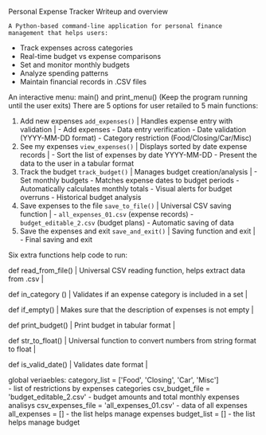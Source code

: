 
Personal Expense Tracker
Writeup and overview

	A Python-based command-line application for personal finance management that helps users:
- Track expenses across categories
- Real-time budget vs expense comparisons
- Set and monitor monthly budgets
- Analyze spending patterns
- Maintain financial records in .CSV files

An interactive menu:  main() and print_menu()
(Keep the program running until the user exits)
There are 5 options for user retailed to 5 main functions:

1. Add new expenses
	 `add_expenses()` | Handles expense entry with validation |
		-  Add expenses
		- Data entry verification
		- Date validation (YYYY-MM-DD format)
		- Category restriction (Food/Closing/Car/Misc)
2. See my expenses
	`view_expenses()` | Displays sorted by date expense records |
		- Sort the list of expenses by date YYYY-MM-DD
		- Present the data to the user in a tabular format
3. Track the budget
	`track_budget()` | Manages budget creation/analysis |
		- Set monthly budgets
		- Matches expense dates to budget periods
		- Automatically calculates monthly totals
		- Visual alerts for budget overruns
		- Historical budget analysis
4. Save expenses to the file
	`save_to_file()` | Universal CSV saving function |
  		 - `all_expenses_01.csv` (expense records)
   		 - `budget_editable_2.csv` (budget plans)
		 - Automatic saving of data
5. Save the expenses and exit
	`save_and_exit()` | Saving function and exit |
		  - Final saving and exit

Six extra functions help code to run:

def read_from_file() | Universal CSV reading function, helps extract data from .csv |

def in_category () | Validates if an expense category is included in a set  |

def if_empty() | Makes sure that the description of expenses is not empty |

def print_budget() | Print budget in tabular format |

def str_to_float() | Universal function to convert numbers from string format to float |

def is_valid_date() | Validates date format |


global veriaebles:
category_list = ['Food', 'Closing', 'Car', 'Misc']  
		- list of restrictions by expenses categories
csv_budget_file = 'budget_editable_2.csv' 
		- budget amounts and total monthly expenses analisys
csv_expenses_file = 'all_expenses_01.csv'
		- data of all expenses
all_expenses = []
		- the list helps manage expenses 
budget_list = []
		- the list helps manage budget 
